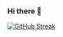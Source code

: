 ### Hi there 👋

[![GitHub Streak](https://github-readme-streak-stats.herokuapp.com?user=LaBoiteDeCarton&theme=vue-dark&hide_border=true&border_radius=15&short_numbers=true&background=78%2C10271D%2C57CF9B)](https://git.io/streak-stats)


<!--
**LaBoiteDeCarton/LaBoiteDeCarton** is a ✨ _special_ ✨ repository because its `README.md` (this file) appears on your GitHub profile.

Here are some ideas to get you started:

- 🔭 I’m currently working on ...
- 🌱 I’m currently learning ...
- 👯 I’m looking to collaborate on ...
- 🤔 I’m looking for help with ...
- 💬 Ask me about ...
- 📫 How to reach me: ...
- 😄 Pronouns: ...
- ⚡ Fun fact: ...
-->
